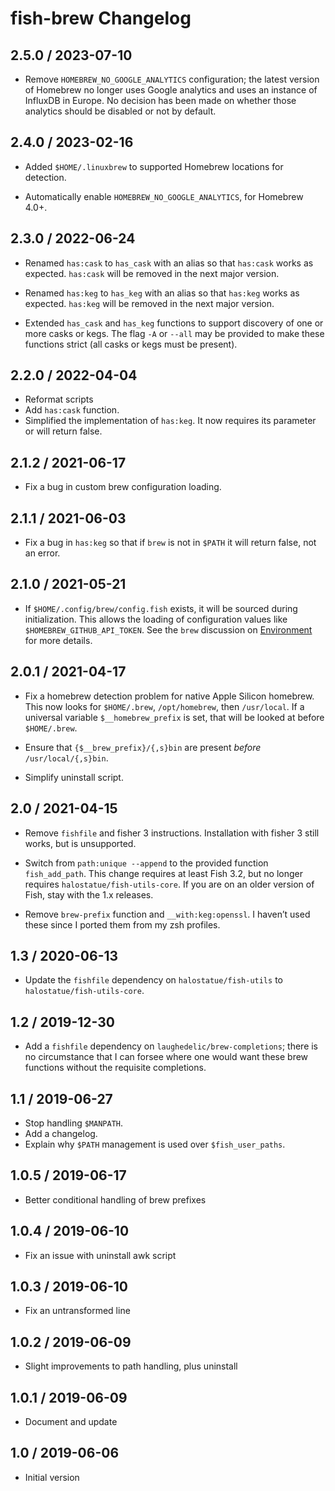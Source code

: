 # fish-brew Changelog

## 2.5.0 / 2023-07-10

- Remove `HOMEBREW_NO_GOOGLE_ANALYTICS` configuration; the latest version of
  Homebrew no longer uses Google analytics and uses an instance of InfluxDB in
  Europe. No decision has been made on whether those analytics should be
  disabled or not by default.

## 2.4.0 / 2023-02-16

- Added `$HOME/.linuxbrew` to supported Homebrew locations for detection.

- Automatically enable `HOMEBREW_NO_GOOGLE_ANALYTICS`, for Homebrew 4.0+.

## 2.3.0 / 2022-06-24

- Renamed `has:cask` to `has_cask` with an alias so that `has:cask` works as
  expected. `has:cask` will be removed in the next major version.

- Renamed `has:keg` to `has_keg` with an alias so that `has:keg` works as
  expected. `has:keg` will be removed in the next major version.

- Extended `has_cask` and `has_keg` functions to support discovery of one or
  more casks or kegs. The flag `-A` or `--all` may be provided to make these
  functions strict (all casks or kegs must be present).

## 2.2.0 / 2022-04-04

- Reformat scripts
- Add `has:cask` function.
- Simplified the implementation of `has:keg`. It now requires its parameter or
  will return false.

## 2.1.2 / 2021-06-17

- Fix a bug in custom brew configuration loading.

## 2.1.1 / 2021-06-03

- Fix a bug in `has:keg` so that if `brew` is not in `$PATH` it will return
  false, not an error.

## 2.1.0 / 2021-05-21

- If `$HOME/.config/brew/config.fish` exists, it will be sourced during
  initialization. This allows the loading of configuration values like
  `$HOMEBREW_GITHUB_API_TOKEN`. See the `brew` discussion on [Environment][] for
  more details.

## 2.0.1 / 2021-04-17

- Fix a homebrew detection problem for native Apple Silicon homebrew. This now
  looks for `$HOME/.brew`, `/opt/homebrew`, then `/usr/local`. If a universal
  variable `$__homebrew_prefix` is set, that will be looked at before
  `$HOME/.brew`.

- Ensure that `{$__brew_prefix}/{,s}bin` are present _before_
  `/usr/local/{,s}bin`.

- Simplify uninstall script.

## 2.0 / 2021-04-15

- Remove `fishfile` and fisher 3 instructions. Installation with fisher
  3 still works, but is unsupported.

- Switch from `path:unique --append` to the provided function `fish_add_path`.
  This change requires at least Fish 3.2, but no longer requires
  `halostatue/fish-utils-core`. If you are on an older version of Fish, stay
  with the 1.x releases.

- Remove `brew-prefix` function and `__with:keg:openssl`. I haven’t used these
  since I ported them from my zsh profiles.

## 1.3 / 2020-06-13

- Update the `fishfile` dependency on `halostatue/fish-utils` to
  `halostatue/fish-utils-core`.

## 1.2 / 2019-12-30

- Add a `fishfile` dependency on `laughedelic/brew-completions`; there is no
  circumstance that I can forsee where one would want these brew functions
  without the requisite completions.

## 1.1 / 2019-06-27

- Stop handling `$MANPATH`.
- Add a changelog.
- Explain why `$PATH` management is used over `$fish_user_paths`.

## 1.0.5 / 2019-06-17

- Better conditional handling of brew prefixes

## 1.0.4 / 2019-06-10

- Fix an issue with uninstall awk script

## 1.0.3 / 2019-06-10

- Fix an untransformed line

## 1.0.2 / 2019-06-09

- Slight improvements to path handling, plus uninstall

## 1.0.1 / 2019-06-09

- Document and update

## 1.0 / 2019-06-06

- Initial version

[environment]: https://docs.brew.sh/Manpage#environment
